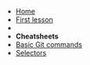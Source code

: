 <!-- markdownlint-disable MD041 -->

* [Home](/)
* [First lesson](1lesson.md)
* &nbsp;
* **Cheatsheets**
* [Basic Git commands](git-commands.md)
* [Selectors](selectors.md)
